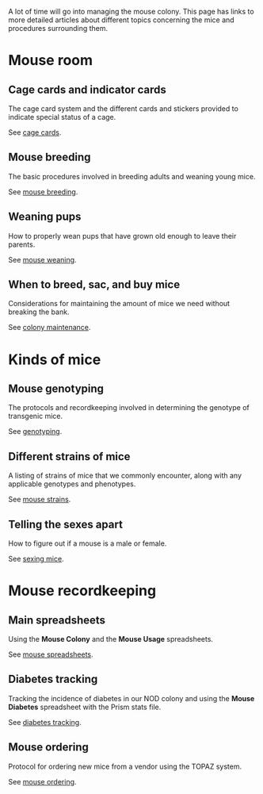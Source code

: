 <!-- TITLE: Mouse Management Index -->

A lot of time will go into managing the mouse colony. This page has links to more detailed articles about different topics concerning the mice and procedures surrounding them.
# Mouse room
## Cage cards and indicator cards
The cage card system and the different cards and stickers provided to indicate special status of a cage.

See [cage cards](/mouses/cage-cards).
## Mouse breeding
The basic procedures involved in breeding adults and weaning young mice.

See [mouse breeding](/mouses/mouse-breeding).

## Weaning pups
How to properly wean pups that have grown old enough to leave their parents.

See [mouse weaning](/mouses/mouse-weaning).
## When to breed, sac, and buy mice
Considerations for maintaining the amount of mice we need without breaking the bank.

See [colony maintenance](/mouses/colony-maintenance).
# Kinds of mice
## Mouse genotyping
The protocols and recordkeeping involved in determining the genotype of transgenic mice.

See [genotyping](/mouses/genotyping).
## Different strains of mice
A listing of strains of mice that we commonly encounter, along with any applicable genotypes and phenotypes.

See [mouse strains](/mouses/mouse-strains).
## Telling the sexes apart
How to figure out if a mouse is a male or female.

See [sexing mice](/mouses/sexing).
# Mouse recordkeeping
## Main spreadsheets
Using the **Mouse Colony** and the **Mouse Usage** spreadsheets.

See [mouse spreadsheets](/mouses/spreadsheets).

## Diabetes tracking
Tracking the incidence of diabetes in our NOD colony and using the **Mouse Diabetes** spreadsheet with the Prism stats file.

See [diabetes tracking](/mouses/diabetes).

## Mouse ordering
Protocol for ordering new mice from a vendor using the TOPAZ system.

See [mouse ordering](/mouses/mouse-ordering).